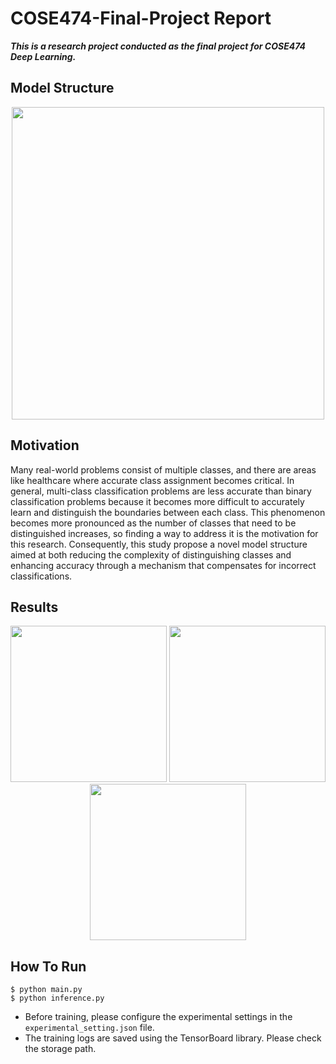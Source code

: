 # COSE474-Final-Project Report
_**This is a research project conducted as the final project for COSE474 Deep Learning.**_
## Model Structure
<p align="center">
  <img src="https://github.com/jwj51720/COSE474-Final-Project/assets/104672441/bb3ef797-8766-431d-9940-990e857dfd04" width="500">
</p>

## Motivation
Many real-world problems consist of multiple classes, and there are areas like healthcare where accurate class assignment becomes critical. In general, multi-class classification problems are less accurate than binary classification problems because it becomes more difficult to accurately learn and distinguish the boundaries between each class. This phenomenon becomes more pronounced as the number of classes that need to be distinguished increases, so finding a way to address it is the motivation for this research. Consequently, this study propose a novel model structure aimed at both reducing the complexity of distinguishing classes and enhancing accuracy through a mechanism that compensates for incorrect classifications.

## Results
<p align="center">
  <img src="https://github.com/jwj51720/COSE474-Final-Project/assets/104672441/a2d92278-ec7e-4b17-9ea9-de65ee6d27b9" width="250">
  <img src="https://github.com/jwj51720/COSE474-Final-Project/assets/104672441/0e472529-b4af-409a-9f24-896cbab07102" width="250">
  <img src="https://github.com/jwj51720/COSE474-Final-Project/assets/104672441/6dce6155-1afa-4c25-a39d-5fca13cad2f1" width="250">
</p>

## How To Run
```
$ python main.py
$ python inference.py
```
- Before training, please configure the experimental settings in the `experimental_setting.json` file.
- The training logs are saved using the TensorBoard library. Please check the storage path.
